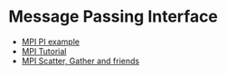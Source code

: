 Message Passing Interface
=========================

* [MPI PI example](https://www.mcs.anl.gov/research/projects/mpi/tutorial/mpiexmpl/src/pi/C/main.html)
* [MPI Tutorial](https://mpitutorial.com/tutorials/mpi-send-and-receive/)
* [MPI Scatter, Gather and friends](https://mpitutorial.com/tutorials/mpi-scatter-gather-and-allgather/)
